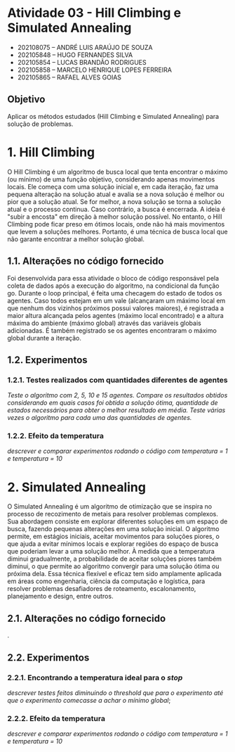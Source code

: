 # Atividade 03 - Hill Climbing e Simulated Annealing
- 202108075 – ANDRÉ LUIS ARAÚJO DE SOUZA<br>
- 202105848 – HUGO FERNANDES SILVA<br>
- 202105854 – LUCAS BRANDÃO RODRIGUES<br>
- 202105858 – MARCELO HENRIQUE LOPES FERREIRA<br>
- 202105865 – RAFAEL ALVES GOIAS<br>

## Objetivo
Aplicar os métodos estudados (Hill Climbing e Simulated Annealing) para solução de problemas.

# 1. Hill Climbing

O Hill Climbing é um algoritmo de busca local que tenta encontrar o máximo (ou mínimo) de uma função objetivo, considerando apenas movimentos locais. Ele começa com uma solução inicial e, em cada iteração, faz uma pequena alteração na solução atual e avalia se a nova solução é melhor ou pior que a solução atual. Se for melhor, a nova solução se torna a solução atual e o processo continua. Caso contrário, a busca é encerrada. A ideia é "subir a encosta" em direção à melhor solução possível. No entanto, o Hill Climbing pode ficar preso em ótimos locais, onde não há mais movimentos que levem a soluções melhores. Portanto, é uma técnica de busca local que não garante encontrar a melhor solução global.

## 1.1. Alterações no código fornecido

Foi desenvolvida para essa atividade o bloco de código responsável pela coleta de dados após a execução do algoritmo, na condicional da função go. Durante o loop principal, é feita uma checagem do estado de todos os agentes. Caso todos estejam em um vale (alcançaram um máximo local em que nenhum dos vizinhos próximos possui valores maiores), é registrada a maior altura alcançada pelos agentes (máximo local encontrado) e a altura máxima do ambiente (máximo global) através das variáveis globais adicionadas. É também registrado se os agentes encontraram o máximo global durante a iteração.

## 1.2. Experimentos

### 1.2.1. Testes realizados com quantidades diferentes de agentes

*Teste o algoritmo com 2, 5, 10 e 15 agentes. Compare os resultados obtidos
considerando em quais casos foi obtida a solução ótima, quantidade de estados
necessários para obter o melhor resultado em média. Teste várias vezes o algoritmo
para cada uma das quantidades de agentes.*

### 1.2.2. Efeito da temperatura

*descrever e comparar experimentos rodando o código com temperatura = 1 e temperatura = 10*

# 2. Simulated Annealing

O Simulated Annealing é um algoritmo de otimização que se inspira no processo de recozimento de metais para resolver problemas complexos. Sua abordagem consiste em explorar diferentes soluções em um espaço de busca, fazendo pequenas alterações em uma solução inicial. O algoritmo permite, em estágios iniciais, aceitar movimentos para soluções piores, o que ajuda a evitar mínimos locais e explorar regiões do espaço de busca que poderiam levar a uma solução melhor. À medida que a temperatura diminui gradualmente, a probabilidade de aceitar soluções piores também diminui, o que permite ao algoritmo convergir para uma solução ótima ou próxima dela. Essa técnica flexível e eficaz tem sido amplamente aplicada em áreas como engenharia, ciência da computação e logística, para resolver problemas desafiadores de roteamento, escalonamento, planejamento e design, entre outros.

## 2.1. Alterações no código fornecido

.

## 2.2. Experimentos

### 2.2.1. Encontrando a temperatura ideal para o *stop*

*descrever testes feitos diminuindo o threshold que para o experimento até que o experimento comecasse a achar o mínimo global*;

### 2.2.2. Efeito da temperatura

*descrever e comparar experimentos rodando o código com temperatura = 1 e temperatura = 10*
